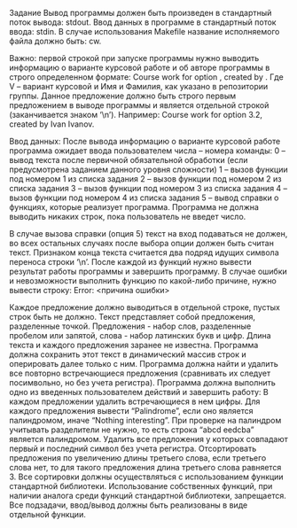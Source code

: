 Задание
Вывод программы должен быть произведен в стандартный поток вывода: stdout.
Ввод данных в программе в стандартный поток ввода: stdin.
В случае использования Makefile название исполняемого файла должно быть: cw.

Важно: первой строкой при запуске программы нужно выводить информацию о варианте курсовой работе и об авторе программы в строго определенном формате:
Course work for option <V>, created by <Name> <Surname>.
Где V – вариант курсовой и Имя и Фамилия, как указано в репозитории группы. Данное предложение должно быть строго первым предложением в выводе программы и является отдельной строкой (заканчивается знаком ‘\n’).
Например:
	Course work for option 3.2, created by Ivan Ivanov.

Ввод данных:
После вывода информацию о варианте курсовой работе программа ожидает ввода пользователем числа – номера команды:
0 – вывод текста после первичной обязательной обработки (если предусмотрена заданием данного уровня сложности)
1 – вызов функции под номером 1 из списка задания
2 – вызов функции под номером 2 из списка задания
3 – вызов функции под номером 3 из списка задания
4 – вызов функции под номером 4 из списка задания
5 – вывод справки о функциях, которые реализует программа.
Программа не должна выводить никаких строк, пока пользователь не введет число.

В случае вызова справки (опция 5) текст на вход подаваться не должен, во всех остальных случаях после выбора опции должен быть считан текст.
Признаком конца текста считается два подряд идущих символа переноса строки ‘\n’. После каждой из функций нужно вывести результат работы программы и завершить программу. 
В случае ошибки и невозможности выполнить функцию по какой-либо причине, нужно вывести строку:
	Error: <причина ошибки>

Каждое предложение должно выводиться в отдельной строке, пустых строк быть не должно. Текст представляет собой предложения, разделенные точкой. Предложения - набор слов, разделенные пробелом или запятой, слова - набор латинских букв и цифр. Длина текста и каждого предложения заранее не известна.
Программа должна сохранить этот текст в динамический массив строк и оперировать далее только с ним.
Программа должна найти и удалить все повторно встречающиеся предложения (сравнивать их следует посимвольно, но без учета регистра).
Программа должна выполнить одно из введенных пользователем действий и завершить работу:
В каждом предложении удалить встречающиеся в нем цифры.
Для каждого предложения вывести “Palindrome”, если оно является палиндромом, иначе “Nothing interesting”. При проверке на палиндром учитывать разделители не нужно, то есть строка “abcd eedcba” является палиндромом.
Удалить все предложения у которых совпадают первый и последний символ без учета регистра.
Отсортировать предложения по увеличению длины третьего слова, если третьего слова нет, то для такого предложения длина третьего слова равняется 3.
Все сортировки должны осуществляться с использованием функции стандартной библиотеки. Использование собственных функций, при наличии аналога среди функций стандартной библиотеки, запрещается.
Все подзадачи, ввод/вывод должны быть реализованы в виде отдельной функции.

